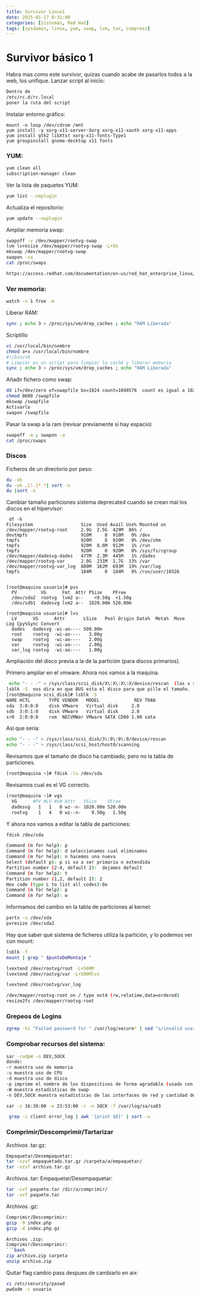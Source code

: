 ```yaml
---
title: Survivor Linux1
date: 2025-01-17 0:31:00
categories: [Sistemas, Red Hat]
tags: [sysdamin, linux, yum, swap, lvm, tar, compress]
---
```


# Survivor básico 1 
Habra mas como este survivor, quizas cuando acabe de pasarlos todos a la web, los unifique.
Lanzar script al inicio:
```bash
Dentro de
/etc/rc.d/rc.local
poner la ruta del script
```
Instalar entorno gráfico:
```
mount -o loop /dev/cdrom /mnt
yum install -y xorg-x11-server-Xorg xorg-x11-xauth xorg-x11-apps
yum install gtk2 libXtst xorg-x11-fonts-Type1
yum groupinstall gnome-desktop x11 fonts
```
### YUM:
```bash
yum clean all
subscription-manager clean
```
Ver la lista de paquetes YUM:
```bash
yum list --noplugin
```
Actualiza el repositorio:
```bash
yum update --noplugin
```
Ampliar memoria swap:
```bash
swapoff -v /dev/mapper/rootvg-swap
lvm lvresize /dev/mapper/rootvg-swap -L+5G
mkswap /dev/mapper/rootvg-swap 
swapon -va
cat /proc/swaps

https://access.redhat.com/documentation/en-us/red_hat_enterprise_linux/5/html/deployment_guide/s1-swap-adding
```
### Ver memoria:
```bash
watch -n 1 free -m
```
Liberar RAM:
```bash
sync ; echo 3 > /proc/sys/vm/drop_caches ; echo "RAM Liberada"
```
Scriptillo
```bash
vi /usr/local/bin/nombre
chmod a+x /usr/local/bin/nombre
#!/bin/sh
# Limpiar es un script para limpiar la caché y liberar memoria
sync ; echo 3 > /proc/sys/vm/drop_caches ; echo "RAM Liberada"
```

Añadir fichero como swap:
```bash
dd if=/dev/zero of=swapfile bs=1024 count=1048576  count es igual a 1024 * tamaño deseado en Megas.  1 giga es igual a 1048576 2 Gigas = 2097152
chmod 0600 /swapfile
mkswap /swapfile
Activarlo
swapon /swapfile
```
Pasar la swap a la ram (revisar previamente si hay espacio)
```bash
swapoff -a ; swapon -a
cat /proc/swaps
```
### Discos

Ficheros de un directorio por peso:
```bash
du -sh
du -sk .[!.]* *| sort -n
du |sort -n
```
Cambiar tamaño particiones sistema deprecated cuando se crean mal los discos en el hipervisor:
```
 df -h
Filesystem                  Size  Used Avail Use% Mounted on
/dev/mapper/rootvg-root     2.9G  2.5G  429M  86% /
devtmpfs                    910M     0  910M   0% /dev
tmpfs                       920M     0  920M   0% /dev/shm
tmpfs                       920M  8.6M  912M   1% /run
tmpfs                       920M     0  920M   0% /sys/fs/cgroup
/dev/mapper/dadesvg-dades   477M  2.3M  445M   1% /dades
/dev/mapper/rootvg-var      2.0G  231M  1.7G  13% /var
/dev/mapper/rootvg-var_log  880M  162M  693M  19% /var/log
tmpfs                       184M     0  184M   0% /run/user/10326


[root@maquina usuario]# pvs
  PV         VG      Fmt  Attr PSize    PFree
  /dev/sda2  rootvg  lvm2 a--    <9.50g  <1.50g
  /dev/sdb1  dadesvg lvm2 a--  1020.00m 520.00m 
  
[root@maquina usuario]# lvs
  LV      VG      Attr       LSize   Pool Origin Data%  Meta%  Move Log Cpy%Sync Convert
  dades   dadesvg -wi-ao---- 500.00m
  root    rootvg  -wi-ao----   3.00g
  swap    rootvg  -wi-ao----   2.00g
  var     rootvg  -wi-ao----   2.00g
  var_log rootvg  -wi-ao----   1.00g
```

Ampliación del disco previa a la de la partición (para discos primarios).

Primero ampliar en el vmware.
Ahora nos vamos a la maquina.
```bash
 echo "- - -" > /sys/class/scsi_disk/X\:X\:X\:X/device/rescan  (las x son el numero de bus que nos asigna)
lsblk -S  nos dira en que BUS esta el disco para que pille el tamaño.
[root@maquina scsi_disk]# lsblk -S
NAME HCTL       TYPE VENDOR   MODEL             REV TRAN
sda  3:0:0:0    disk VMware   Virtual disk     2.0
sdb  3:0:1:0    disk VMware   Virtual disk     2.0
sr0  2:0:0:0    rom  NECVMWar VMware SATA CD00 1.00 sata
```
Asi que sería:
```bash
echo "- - -" > /sys/class/scsi_disk/3\:0\:0\:0/device/rescan
echo "- - -" > /sys/class/scsi_host/host0/scanning
```

Revisamos que el tamaño de disco ha cambiado, pero no la tabla de particiones.
```bash
[root@maquina ~]# fdisk -lu /dev/sda
```

Revisamos cual es el VG correcto.
```bash
[root@maquina ~]# vgs
  VG      #PV #LV #SN Attr   VSize    VFree
  dadesvg   1   1   0 wz--n- 1020.00m 520.00m
  rootvg    1   4   0 wz--n-    9.50g   1.50g
```

Y ahora nos vamos a editar la tabla de particiones:
```bash
fdisk /dev/sda

Command (m for help): p
Command (m for help): d seleccionamos cual eliminamos
Command (m for help): n hacemos una nueva
Select (default p): p si va a ser primaria o extendida
Partition number (2-4, default 2):  dejamos default
Command (m for help): t
Partition number (1,2, default 2): 2
Hex code (type L to list all codes):8e
Command (m for help): p
Command (m for help): w
```
Informamos del cambio en la tabla de particiones al kernel:
```bash
partx -u /dev/sda
pvresize /dev/sda2
```

Hay que saber qué sistema de ficheros utiliza la partición, y lo podemos ver con mount:
```bash
lsblk -f
mount | grep " $puntoDeMontaje " 

lvextend /dev/rootvg/root -L+500M
lvextend /dev/rootvg/var -L+500Mlvs

lvextend /dev/rootvg/var_log

/dev/mapper/rootvg-root on / type ext4 (rw,relatime,data=ordered)
resize2fs /dev/mapper/rootvg-root
```

### Grepeos de Logins
```bash
zgrep -hi "Failed password for " /var/log/secure* | sed "s/invalid user //" | tr -s " " | awk '{print $11" "$9}' | sort | uniq -c | sort -rn | head -20
```

### Comprobar recursos del sistema:
```bash
sar -rudpW -n DEV,SOCK
donde:
-r muestra uso de memoria
-u muestra uso de CPU
-d muestra uso de disco
-p imprime el nombre de los dispositivos de forma agradable (usado con -d)
-W muestra estadísticas de swap
-n DEV,SOCK muestra estadísticas de las interfaces de red y cantidad de sockets utilizados.

sar -s 16:30:00 -e 23:53:00 -r -n SOCK -f /var/log/sa/sa03
```

```bash
 grep -i client error_log | awk '{print $8}' | sort -u
```

### Comprimir/Descomprimir/Tartarizar

Archivos .tar.gz:
```bash
Empaquetar/Desempaquetar:
tar -czvf empaquetado.tar.gz /carpeta/a/empaquetar/
tar -xzvf archivo.tar.gz
```
Archivos .tar:
Empaquetar/Desempaquetar:
```bash
tar -cvf paquete.tar /dir/a/comprimir/
tar -xvf paquete.tar
```

Archivos .gz:
```bash
Comprimir/Descomprimir:
gzip -9 index.php
gzip -d index.php.gz

Archivos .zip:
Comprimir/Descomprimir:
```bash
zip archivo.zip carpeta
unzip archivo.zip
```

Quitar flag cambio pass despues de cambiarlo en aix:
```bash
vi /etc/security/paswd
pwdadm -c usuario
```



